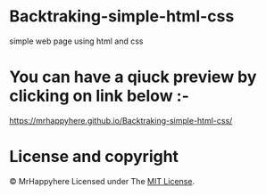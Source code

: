 # Backtraking-simple-html-css
simple web page using html and css
 
 # You can have a qiuck preview by clicking on link below :-
 https://mrhappyhere.github.io/Backtraking-simple-html-css/


# License and copyright
© MrHappyhere
Licensed under The [MIT License](LICENSE).
